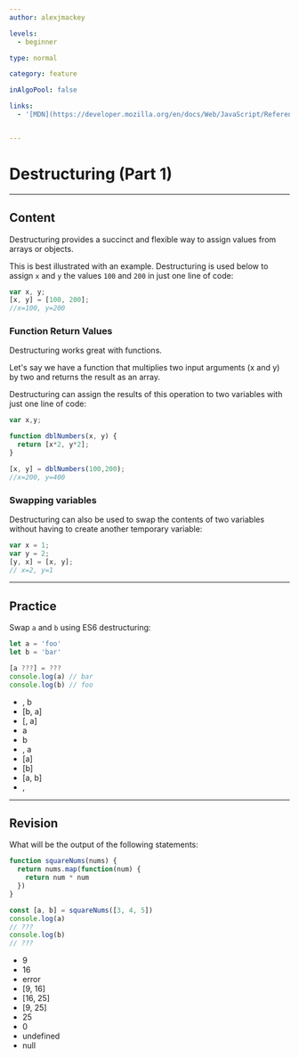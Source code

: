 ```yaml
---
author: alexjmackey

levels:
  - beginner

type: normal

category: feature

inAlgoPool: false

links:
  - '[MDN](https://developer.mozilla.org/en/docs/Web/JavaScript/Reference/Operators/Destructuring_assignment){website}'


---
```

# Destructuring (Part 1)

---
## Content

Destructuring provides a succinct and flexible way to assign values from arrays or objects.

This is best illustrated with an example. Destructuring is used below to assign `x` and `y` the values `100` and `200` in just one line of code:

```javascript
var x, y;
[x, y] = [100, 200];
//x=100, y=200
```

### Function Return Values

Destructuring works great with functions.

Let's say we have a function that multiplies two input arguments (x and y) by two and returns the result as an array.

Destructuring can assign the results of this operation to two variables with just one line of code:

```javascript
var x,y;

function dblNumbers(x, y) {
  return [x*2, y*2];
}

[x, y] = dblNumbers(100,200);
//x=200, y=400
```

### Swapping variables

Destructuring can also be used to swap the contents of two variables without having to create another temporary variable:

```javascript
var x = 1;
var y = 2;
[y, x] = [x, y];
// x=2, y=1
```

---
## Practice

Swap `a` and `b` using ES6 destructuring:

```javascript
let a = 'foo'
let b = 'bar'

[a ???] = ???
console.log(a) // bar
console.log(b) // foo
```

* , b
* [b, a]
* [, a]
* a
* b
* , a
* [a]
* [b]
* [a, b]
* ,

---
## Revision

What will be the output of the following statements:

```javascript
function squareNums(nums) {
  return nums.map(function(num) {
    return num * num
  })
}

const [a, b] = squareNums([3, 4, 5])
console.log(a)
// ???
console.log(b)
// ???
```

* 9
* 16
* error
* [9, 16]
* [16, 25]
* [9, 25]
* 25
* 0
* undefined
* null